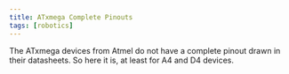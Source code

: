 ```yaml
---
title: ATxmega Complete Pinouts
tags: [robotics]
---
```


The ATxmega devices from Atmel do not have a complete pinout drawn in their datasheets. So here it is, at least for A4 and D4 devices.

<div style="display: block; margin-left: auto; margin-right: auto">
<object data="/images/atxmega_a4.svg" type="image/svg+xml"></object>
<object data="/images/atxmega_d4.svg" type="image/svg+xml"></object>
</div>

